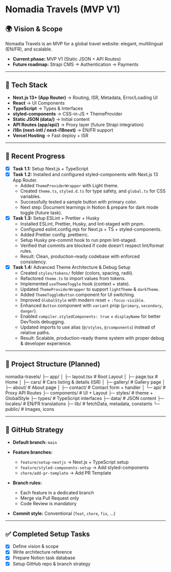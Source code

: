 # Nomadia Travels (MVP V1)

## 🌍 Vision & Scope

Nomadia Travels is an MVP for a global travel website: elegant, multilingual (EN/FR), and scalable.

- **Current phase:** MVP V1 (Static JSON + API Routes)
- **Future roadmap:** Strapi CMS → Authentication → Payments

---

## 🚀 Tech Stack

- **Next.js 13+ (App Router)** → Routing, ISR, Metadata, Error/Loading UI
- **React** → UI Components
- **TypeScript** → Types & Interfaces
- **styled-components** → CSS-in-JS + ThemeProvider
- **Static JSON (data/)** → Initial content
- **API Routes (app/api/)** → Proxy layer (future Strapi integration)
- **i18n (next-intl / next-i18next)** → EN/FR support
- **Vercel Hosting** → Fast deploy + ISR

---

## 📌 Recent Progress

- [x] **Task 1.1:** Setup Next.js + TypeScript
- [x] **Task 1.2:** Installed and configured styled-components with Next.js 13 App Router.
  - Added `ThemeProviderWrapper` with Light theme.
  - Created `theme.ts`, `styled.d.ts` for type safety, and `global.ts` for CSS variables.
  - Successfully tested a sample button with primary color.
  - Next step: Document learnings in Notion & prepare for dark mode toggle (future task).
- [x] **Task 1.3:** Setup ESLint + Prettier + Husky
  - Installed ESLint, Prettier, Husky, and lint-staged with pnpm.
  - Configured eslint.config.mjs for Next.js + TS + styled-components.
  - Added Prettier config .prettierrc.
  - Setup Husky pre-commit hook to run pnpm lint-staged.
  - Verified that commits are blocked if code doesn’t respect lint/format rules.
  - Result: Clean, production-ready codebase with enforced consistency.
- [x] **Task 1.4:** Advanced Theme Architecture & Debug Setup
  - Created `styles/tokens/` folder (colors, spacing, radii).
  - Refactored `theme.ts` to import values from tokens.
  - Implemented `useThemeToggle` hook (context + state).
  - Updated `ThemeProviderWrapper` to support `lightTheme` & `darkTheme`.
  - Added `ThemeToggleButton` component for UI switching.
  - Improved `GlobalStyle` with modern reset + `:focus-visible`.
  - Enhanced `Button` component with `variant` prop (`primary`, `secondary`, `danger`).
  - Enabled `compiler.styledComponents: true` + `displayName` for better DevTools debugging.
  - Updated imports to use alias (`@/styles`, `@/components`) instead of relative paths.
  - Result: Scalable, production-ready theme system with proper debug & developer experience.

---

## 📂 Project Structure (Planned)

nomadia-travels/
├─ app/
│ ├─ layout.tsx # Root Layout
│ ├─ page.tsx # Home
│ ├─ cars/ # Cars listing & details (ISR)
│ ├─ gallery/ # Gallery page
│ ├─ about/ # About page
│ ├─ contact/ # Contact form + handler
│ └─ api/ # Proxy API Routes
├─ components/ # UI + Layout
├─ styles/ # theme + GlobalStyle
├─ types/ # TypeScript interfaces
├─ data/ # JSON content
├─ locales/ # EN/FR translations
├─ lib/ # fetchData, metadata, constants
└─ public/ # Images, icons

---

## 🔀 GitHub Strategy

- **Default branch:** `main`
- **Feature branches:**
  - `feature/setup-nextjs` → Next.js + TypeScript setup
  - `feature/styled-components-setup` → Add styled-components
  - `chore/add-pr-template` → Add PR Template

- **Branch rules:**
  - Each feature in a dedicated branch
  - Merge via Pull Request only
  - Code Review is mandatory

- **Commit style:** Conventional (`feat`, `chore`, `fix`, …)

---

## ✅ Completed Setup Tasks

- [x] Define vision & scope
- [x] Write architecture reference
- [x] Prepare Notion task database
- [x] Setup GitHub repo & branch strategy

